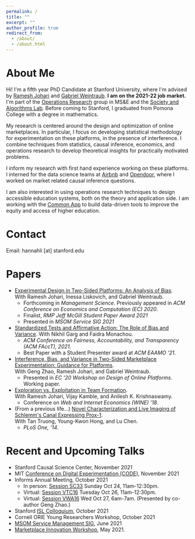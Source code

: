 ```yaml
---
permalink: /
title: ""
excerpt: ""
author_profile: true
redirect_from: 
  - /about/
  - /about.html
---
```


# About Me

Hi! I'm a fifth year PhD Candidate at Stanford University, where I'm advised by [Ramesh Johari](http://web.stanford.edu/~rjohari/) and [Gabriel Weintraub](https://gweintra.people.stanford.edu/). **I am on the 2021-22 job market.** I'm part of the [Operations Research](https://or.stanford.edu/) group in MS&E and the [Society and Algorithms Lab](https://soal.stanford.edu/). Before coming to Stanford, I graduated from Pomona College with a degree in mathematics. 

My research is centered around the design and optimization of online marketplaces. In particular, I focus on developing statistical methodology for experimentation on these platforms, in the presence of interference. I combine techniques from statistics, causal inference, economics, and operations research to develop theoretical insights for practically motivated problems. 

I inform my research with first hand experience working on these platforms. I interned for the data science teams at [Airbnb](https://www.airbnb.com/) and [Opendoor](https://www.opendoor.com/), where I worked on market related causal inference questions. 

I am also interested in using operations research techniques to design accessible education systems, both on the theory and application side. I am working with the [Common App](https://www.commonapp.org/) to build data-driven tools to improve the equity and access of higher education. 


# Contact
Email: hannahli \[at\] stanford.edu

# Papers
* [Experimental Design in Two-Sided Platforms: An Analysis of Bias](https://arxiv.org/abs/2002.05670).  
With Ramesh Johari, Inessa Liskovich, and Gabriel Weintraub. 
    * Forthcoming in *Management Science*. Previously appeared in *ACM Conference on Economics and Computation (EC) 2020*.
    * Finalist, *RMP Jeff McGill Student Paper Award 2021*
    * Presented in *MSOM Service SIG 2021*
* [Standardized Tests and Affirmative Action: The Role of Bias and Variance](https://arxiv.org/abs/2010.04396).
With Nikhil Garg and Faidra Monachou. 
    * *ACM Conference on Fairness, Accountability, and Transparency (ACM FAccT), 2021.*
    * Best Paper with a Student Presenter award at *ACM EAAMO '21*. 
* [Interference, Bias, and Variance in Two-Sided Marketplace Experimentation: Guidance for Platforms](https://arxiv.org/abs/2104.12222).   
With Geng Zhao, Ramesh Johari, and Gabriel Weintraub.
  * Presented in *EC '20 Workshop on Design of Online Platforms*. Working paper.
* [Exploration vs. Exploitation in Team Formation](https://arxiv.org/abs/1809.06937).  
With Ramesh Johari, Vijay Kamble, and Anilesh K. Krishnaswamy.
    * Conference on *Web and Internet Economics (WINE) '18*. 
* (From a previous life...) [Novel Characterization and Live Imaging of Schlemm's Canal Expressing Prox-1](https://pubmed.ncbi.nlm.nih.gov/24827370/).  
With Tan Truong, Young-Kwon Hong, and Lu Chen.
    * *PLoS One, '14*. 



# Recent and Upcoming Talks
* Stanford Causal Science Center, November 2021
* MIT [Conference on Digital Experimentation (CODE)](https://ide.mit.edu/events/2021-conference-on-digital-experimentation-mit-codemit/), November 2021
* Informs Annual Meeting, October 2021
    * In person: [Session SC33](https://www.abstractsonline.com/pp8/?__hstc=194041586.a90acb278345db53501e939c7cfdb9bf.1633661159000.1634542393767.1634574794886.15&__hssc=194041586.1.1634582035357&__hsfp=2402819146&hsCtaTracking=d8d10e67-4812-4af8-bdf8-a9a829003a4b%7C7ecf94a9-b599-46e2-afbe-66901c1144db#!/10390/session/1952) Sunday Oct 24, 11am-12:30pm.
    * Virtual: [Session VTC16](https://www.abstractsonline.com/pp8/?__hstc=194041586.a90acb278345db53501e939c7cfdb9bf.1633661159000.1634542393767.1634574794886.15&__hssc=194041586.1.1634582035357&__hsfp=2402819146&hsCtaTracking=d8d10e67-4812-4af8-bdf8-a9a829003a4b%7C7ecf94a9-b599-46e2-afbe-66901c1144db#!/10390/session/143) Tuesday Oct 26, 11am-12:30pm.
    * Virtual: [Session VWA16](https://www.abstractsonline.com/pp8/?__hstc=194041586.a90acb278345db53501e939c7cfdb9bf.1633661159000.1634542393767.1634574794886.15&__hssc=194041586.1.1634582035357&__hsfp=2402819146&hsCtaTracking=d8d10e67-4812-4af8-bdf8-a9a829003a4b%7C7ecf94a9-b599-46e2-afbe-66901c1144db#!/10390/session/145) Wed Oct 27, 6am-7am. (Presented by co-author Geng Zhao.)
* Stanford [ISL Colloquium](https://isl.stanford.edu/talks/), October 2021
* Cornell ORIE Young Researchers Workshop, October 2021
* [MSOM Service Management SIG](https://msom2021.indiana.edu/), June 2021
* [Marketplace Innovation Workshop](http://marketplaceinnovation.net/), May 2021. 


